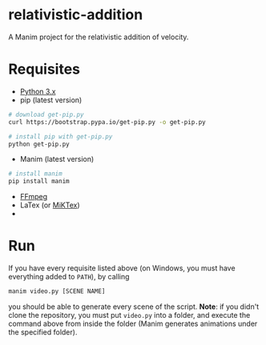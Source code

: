 # relativistic-addition
A Manim project for the relativistic addition of velocity.

# Requisites
- [Python 3.x](https://www.python.org/downloads/)
- pip (latest version)
```sh
# download get-pip.py
curl https://bootstrap.pypa.io/get-pip.py -o get-pip.py

# install pip with get-pip.py
python get-pip.py
```
- Manim (latest version)
```sh
# install manim
pip install manim
```
- [FFmpeg](https://github.com/BtbN/FFmpeg-Builds/releases)
- LaTex (or [MiKTex](https://miktex.org/download))
- 
# Run
If you have every requisite listed above (on Windows, you must have everything added to `PATH`), by calling

```sh
manim video.py [SCENE NAME]
```

you should be able to generate every scene of the script.
**Note**: if you didn't clone the repository, you must put `video.py` into a folder, and execute the command above from inside the folder (Manim generates animations under the specified folder).
